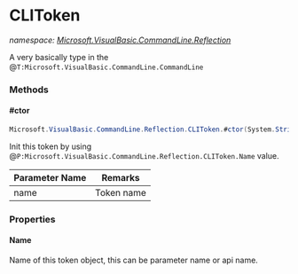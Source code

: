 ﻿# CLIToken
_namespace: <a href="#" onClick="load('/docs/Microsoft.VisualBasic.CommandLine.Reflection/index.md')">Microsoft.VisualBasic.CommandLine.Reflection</a>_

A very basically type in the @``T:Microsoft.VisualBasic.CommandLine.CommandLine``



### Methods

#### #ctor
```csharp
Microsoft.VisualBasic.CommandLine.Reflection.CLIToken.#ctor(System.String)
```
Init this token by using @``P:Microsoft.VisualBasic.CommandLine.Reflection.CLIToken.Name`` value.

|Parameter Name|Remarks|
|--------------|-------|
|name|Token name|



### Properties

#### Name
Name of this token object, this can be parameter name or api name.
